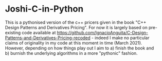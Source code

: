 # Joshi-C-in-Python
This is a pythonised version of the c++ pricers given in the book "C++ Design Patterns and Derivatives Pricing". For now it is largely based on pre-existing code available at https://github.com/IgnacioAnguita/C-Design-Patterns-and-Derivatives-Pricing-recoded - indeed I make no particular claims of originality in my code at this moment in time (March 2021). However, depending on how things play out I aim to a) finish the book and b) burnish the underlying algorithms in a more "pythonic" fashion.
